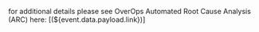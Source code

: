 for additional details please see OverOps Automated Root Cause Analysis (ARC) here:  [(${event.data.payload.link})]